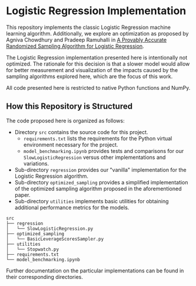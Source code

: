 # Logistic Regression Implementation

This repository implements the classic Logistic Regression machine learning algorithm. Additionally, we explore an optimization as proposed by Agniva Chowdhury and Pradeep Ramuhalli in [A Provably Accurate Randomized Sampling Algorithm for Logistic Regression](https://ojs.aaai.org/index.php/AAAI/article/view/29042).

The Logistic Regression implementation presented here is intentionally not optimized. The rationale for this decision is that a slower model would allow for better measurement and visualization of the impacts caused by the sampling algorithms explored here, which are the focus of this work.

All code presented here is restricted to native Python functions and NumPy.

## How this Repository is Structured

The code proposed here is organized as follows:

- Directory `src` contains the source code for this project.
   - `requirements.txt` lists the requirements for the Python virtual environment necessary for the project.
   - `model_benchmarking.ipynb` provides tests and comparisons for our `SlowLogisticRegression` versus other implementations and variations.
- Sub-directory `regression` provides our "vanilla" implementation for the Logistic Regression algorithm.
- Sub-directory `optimized_sampling` provides a simplified implementation of the optimized sampling algorithm proposed in the aforementioned paper.
- Sub-directory `utilities` implements basic utilities for obtaining additional performance metrics for the models.

```
src
├── regression
│   └── SlowLogisticRegression.py
├── optimized_sampling
│   └── BasicLeverageScoresSampler.py
├── utilities
│   └── Stopwatch.py
├── requirements.txt
└── model_benchmarking.ipynb
```

Further documentation on the particular implementations can be found in their corresponding directories.